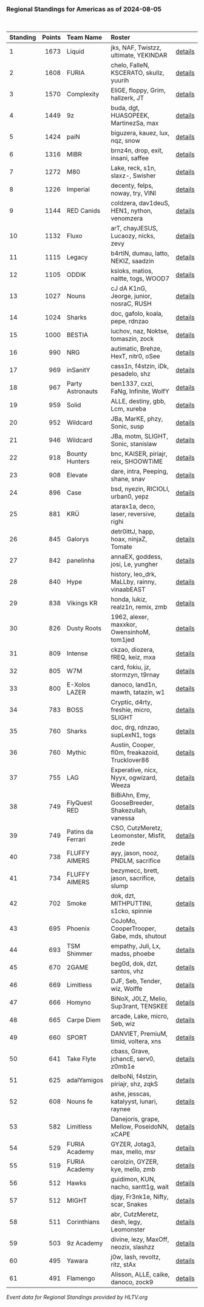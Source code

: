### Regional Standings for Americas as of 2024-08-05<br />
<br />

| Standing | Points | Team Name         | Roster                                           |                                                                                        |
| :- | -: | :- | :- | :- |
| 1        |   1673 | Liquid            | jks, NAF, Twistzz, ultimate, YEKINDAR            | [details](details/0009--liquid--jks-naf-twistzz-ultimate-yekindar.md)                  |
| 2        |   1608 | FURIA             | chelo, FalleN, KSCERATO, skullz, yuurih          | [details](details/0012--furia--chelo-fallen-kscerato-skullz-yuurih.md)                 |
| 3        |   1570 | Complexity        | EliGE, floppy, Grim, hallzerk, JT                | [details](details/0014--complexity--elige-floppy-grim-hallzerk-jt.md)                  |
| 4        |   1449 | 9z                | buda, dgt, HUASOPEEK, MartinezSa, max            | [details](details/0016--9z--buda-dgt-huasopeek-martinezsa-max.md)                      |
| 5        |   1424 | paiN              | biguzera, kauez, lux, nqz, snow                  | [details](details/0019--pain--biguzera-kauez-lux-nqz-snow.md)                          |
| 6        |   1316 | MIBR              | brnz4n, drop, exit, insani, saffee               | [details](details/0024--mibr--brnz4n-drop-exit-insani-saffee.md)                       |
| 7        |   1272 | M80               | Lake, reck, s1n, slaxz-, Swisher                 | [details](details/0028--m80--lake-reck-s1n-slaxz--swisher.md)                          |
| 8        |   1226 | Imperial          | decenty, felps, noway, try, VINI                 | [details](details/0030--imperial--decenty-felps-noway-try-vini.md)                     |
| 9        |   1144 | RED Canids        | coldzera, dav1deuS, HEN1, nython, venomzera      | [details](details/0039--red_canids--coldzera-dav1deus-hen1-nython-venomzera.md)        |
| 10       |   1132 | Fluxo             | arT, chayJESUS, Lucaozy, nicks, zevy             | [details](details/0040--fluxo--art-chayjesus-lucaozy-nicks-zevy.md)                    |
| 11       |   1115 | Legacy            | b4rtiN, dumau, latto, NEKIZ, saadzin             | [details](details/0041--legacy--b4rtin-dumau-latto-nekiz-saadzin.md)                   |
| 12       |   1105 | ODDIK             | ksloks, matios, naitte, togs, WOOD7              | [details](details/0042--oddik--ksloks-matios-naitte-togs-wood7.md)                     |
| 13       |   1027 | Nouns             | cJ dA K1nG, Jeorge, junior, nosraC, RUSH         | [details](details/0054--nouns--cj_da_k1ng-jeorge-junior-nosrac-rush.md)                |
| 14       |   1024 | Sharks            | doc, gafolo, koala, pepe, rdnzao                 | [details](details/0055--sharks--doc-gafolo-koala-pepe-rdnzao.md)                       |
| 15       |   1000 | BESTIA            | luchov, naz, Noktse, tomaszin, zock              | [details](details/0060--bestia--luchov-naz-noktse-tomaszin-zock.md)                    |
| 16       |    990 | NRG               | autimatic, Brehze, HexT, nitr0, oSee             | [details](details/0062--nrg--autimatic-brehze-hext-nitr0-osee.md)                      |
| 17       |    969 | inSanitY          | cass1n, f4stzin, iDk, pesadelo, shz              | [details](details/0066--insanity--cass1n-f4stzin-idk-pesadelo-shz.md)                  |
| 18       |    967 | Party Astronauts  | ben1337, cxzi, FaNg, Infinite, WolfY             | [details](details/0067--party_astronauts--ben1337-cxzi-fang-infinite-wolfy.md)         |
| 19       |    959 | Solid             | ALLE, destiny, gbb, Lcm, xureba                  | [details](details/0068--solid--alle-destiny-gbb-lcm-xureba.md)                         |
| 20       |    952 | Wildcard          | JBa, MarKE, phzy, Sonic, susp                    | [details](details/0071--wildcard--jba-marke-phzy-sonic-susp.md)                        |
| 21       |    946 | Wildcard          | JBa, motm, SLIGHT, Sonic, stanislaw              | [details](details/0073--wildcard--jba-motm-slight-sonic-stanislaw.md)                  |
| 22       |    918 | Bounty Hunters    | bnc, KAISER, piriajr, reix, SHOOWTiME            | [details](details/0088--bounty_hunters--bnc-kaiser-piriajr-reix-shoowtime.md)          |
| 23       |    908 | Elevate           | dare, intra, Peeping, shane, snav                | [details](details/0089--elevate--dare-intra-peeping-shane-snav.md)                     |
| 24       |    896 | Case              | bsd, nyezin, RICIOLI, urban0, yepz               | [details](details/0092--case--bsd-nyezin-ricioli-urban0-yepz.md)                       |
| 25       |    881 | KRÜ               | atarax1a, deco, laser, reversive, righi          | [details](details/0093--kr_--atarax1a-deco-laser-reversive-righi.md)                   |
| 26       |    845 | Galorys           | detr0ittJ, happ, hoax, ninjaZ, Tomate            | [details](details/0106--galorys--detr0ittj-happ-hoax-ninjaz-tomate.md)                 |
| 27       |    842 | panelinha         | annaEX, goddess, josi, Le, yungher               | [details](details/0108--panelinha--annaex-goddess-josi-le-yungher.md)                  |
| 28       |    840 | Hype              | history, leo_drk, MaLLby, rainny, vinaabEAST     | [details](details/0111--hype--history-leo_drk-mallby-rainny-vinaabeast.md)             |
| 29       |    838 | Vikings KR        | honda, lukiz, realz1n, remix, zmb                | [details](details/0112--vikings_kr--honda-lukiz-realz1n-remix-zmb.md)                  |
| 30       |    826 | Dusty Roots       | 1962, alexer, maxxkor, OwensinhoM, tom1jed       | [details](details/0116--dusty_roots--1962-alexer-maxxkor-owensinhom-tom1jed.md)        |
| 31       |    809 | Intense           | ckzao, diozera, fREQ, keiz, mxa                  | [details](details/0123--intense--ckzao-diozera-freq-keiz-mxa.md)                       |
| 32       |    805 | W7M               | card, fokiu, jz, stormzyn, t9rnay                | [details](details/0124--w7m--card-fokiu-jz-stormzyn-t9rnay.md)                         |
| 33       |    800 | E-Xolos LAZER     | danoco, land1n, mawth, tatazin, w1               | [details](details/0125--e-xolos_lazer--danoco-land1n-mawth-tatazin-w1.md)              |
| 34       |    783 | BOSS              | Cryptic, d4rty, freshie, micro, SLIGHT           | [details](details/0131--boss--cryptic-d4rty-freshie-micro-slight.md)                   |
| 35       |    760 | Sharks            | doc, drg, rdnzao, supLexN1, togs                 | [details](details/0138--sharks--doc-drg-rdnzao-suplexn1-togs.md)                       |
| 36       |    760 | Mythic            | Austin, Cooper, fl0m, freakazoid, Trucklover86   | [details](details/0139--mythic--austin-cooper-fl0m-freakazoid-trucklover86.md)         |
| 37       |    755 | LAG               | Experative, nicx, Nyyx, ogwizard, Weeza          | [details](details/0141--lag--experative-nicx-nyyx-ogwizard-weeza.md)                   |
| 38       |    749 | FlyQuest RED      | BiBiAhn, Emy, GooseBreeder, Shakezullah, vanessa | [details](details/0142--flyquest_red--bibiahn-emy-goosebreeder-shakezullah-vanessa.md) |
| 39       |    749 | Patins da Ferrari | CSO, CutzMeretz, Leomonster, Misfit, zede        | [details](details/0143--patins_da_ferrari--cso-cutzmeretz-leomonster-misfit-zede.md)   |
| 40       |    738 | FLUFFY AIMERS     | ayy, jason, nooz, PNDLM, sacrifice               | [details](details/0148--fluffy_aimers--ayy-jason-nooz-pndlm-sacrifice.md)              |
| 41       |    734 | FLUFFY AIMERS     | bezymecc, brett, jason, sacrifice, slump         | [details](details/0149--fluffy_aimers--bezymecc-brett-jason-sacrifice-slump.md)        |
| 42       |    702 | Smoke             | dok, dzt, MITHPUTTINI, s1cko, spinnie            | [details](details/0155--smoke--dok-dzt-mithputtini-s1cko-spinnie.md)                   |
| 43       |    695 | Phoenix           | CoJoMo, CooperTrooper, Gabe, mds, shutout        | [details](details/0156--phoenix--cojomo-coopertrooper-gabe-mds-shutout.md)             |
| 44       |    693 | TSM Shimmer       | empathy, Juli, Lx, madss, phoebe                 | [details](details/0157--tsm_shimmer--empathy-juli-lx-madss-phoebe.md)                  |
| 45       |    670 | 2GAME             | beg0d, dok, dzt, santos, vhz                     | [details](details/0166--2game--beg0d-dok-dzt-santos-vhz.md)                            |
| 46       |    669 | Limitless         | DJF, Seb, Tender, wiz, Wolffe                    | [details](details/0167--limitless--djf-seb-tender-wiz-wolffe.md)                       |
| 47       |    666 | Homyno            | BiNoX, J0LZ, Melio, Sup3rant, TENSKEE            | [details](details/0168--homyno--binox-j0lz-melio-sup3rant-tenskee.md)                  |
| 48       |    665 | Carpe Diem        | arcade, Lake, micro, Seb, wiz                    | [details](details/0170--carpe_diem--arcade-lake-micro-seb-wiz.md)                      |
| 49       |    660 | SPORT             | DANVIET, PremiuM, timid, voltera, xns            | [details](details/0174--sport--danviet-premium-timid-voltera-xns.md)                   |
| 50       |    641 | Take Flyte        | cbass, Grave, jchancE, serv0, z0mb1e             | [details](details/0181--take_flyte--cbass-grave-jchance-serv0-z0mb1e.md)               |
| 51       |    625 | adalYamigos       | delboNi, f4stzin, piriajr, shz, zqkS             | [details](details/0184--adalyamigos--delboni-f4stzin-piriajr-shz-zqks.md)              |
| 52       |    608 | Nouns fe          | ashe, jesscas, katalyyst, lunari, raynee         | [details](details/0188--nouns_fe--ashe-jesscas-katalyyst-lunari-raynee.md)             |
| 53       |    582 | Limitless         | Danejoris, grape, Mellow, PoseidoNN, xCAPE       | [details](details/0192--limitless--danejoris-grape-mellow-poseidonn-xcape.md)          |
| 54       |    529 | FURIA Academy     | GYZER, Jotag3, max, mello, msr                   | [details](details/0198--furia_academy--gyzer-jotag3-max-mello-msr.md)                  |
| 55       |    519 | FURIA Academy     | cerolzin, GYZER, kye, mello, zmb                 | [details](details/0199--furia_academy--cerolzin-gyzer-kye-mello-zmb.md)                |
| 56       |    512 | Hawks             | guidimon, KUN, nacho, santt1g, wait              | [details](details/0201--hawks--guidimon-kun-nacho-santt1g-wait.md)                     |
| 57       |    512 | MIGHT             | djay, Fr3nk1e, Nifty, scar, Snakes               | [details](details/0202--might--djay-fr3nk1e-nifty-scar-snakes.md)                      |
| 58       |    511 | Corinthians       | abr, CutzMeretz, desh, legy, Leomonster          | [details](details/0203--corinthians--abr-cutzmeretz-desh-legy-leomonster.md)           |
| 59       |    503 | 9z Academy        | divine, lezy, MaxOff, neozix, slashzz            | [details](details/0205--9z_academy--divine-lezy-maxoff-neozix-slashzz.md)              |
| 60       |    495 | Yawara            | j0w, lash, revoltz, ritz, stAx                   | [details](details/0206--yawara--j0w-lash-revoltz-ritz-stax.md)                         |
| 61       |    491 | Flamengo          | Alisson, ALLE, caike, danoco, zock9              | [details](details/0208--flamengo--alisson-alle-caike-danoco-zock9.md)                  |


_Event data for Regional Standings provided by HLTV.org_<br />
